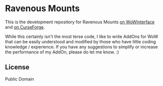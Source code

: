 # Ravenous Mounts

This is the development repository for Ravenous Mounts [on WoWInterface](http://www.wowinterface.com/downloads/info24005-RavenousMounts.html) and [on CurseForge](https://www.curseforge.com/wow/addons/ravmounts).

While this certainly isn't the most terse code, I like to write AddOns for WoW that can be easily understood and modified by those who have little coding knowledge / experience. If you have any suggestions to simplify or increase the performance of my AddOn, please do let me know. :)

## License

Public Domain
